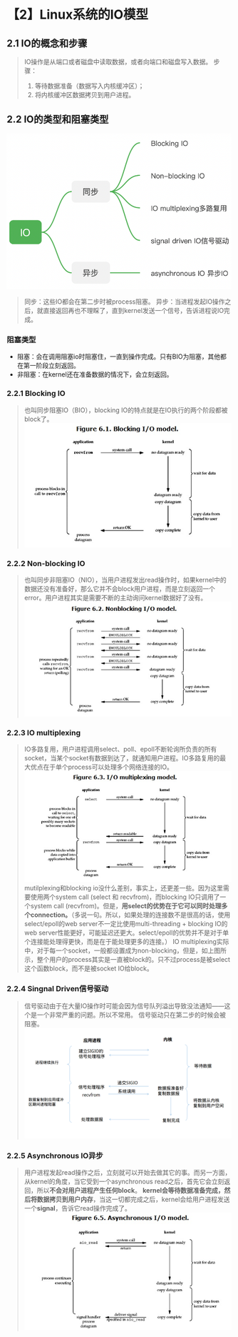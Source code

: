 # 【2】Linux系统的IO模型
## 2.1 IO的概念和步骤
> IO操作是从端口或者磁盘中读取数据，或者向端口和磁盘写入数据。
> 步骤：
> 1. 等待数据准备（数据写入内核缓冲区）；
> 2. 将内核缓冲区数据拷贝到用户进程。

## 2.2 IO的类型和阻塞类型
![f50f7c5f89dd848082dc2ac4b596f1c9](【2】Linux系统的IO模型.resources/4F812604-D01F-4356-AD94-2B74B9AFA2E2.png)
> 同步：这些IO都会在第二步时被process阻塞。
> 异步：当进程发起IO操作之后，就直接返回再也不理睬了，直到kernel发送一个信号，告诉进程说IO完成。

### 阻塞类型
- 阻塞：会在调用阻塞io时阻塞住，一直到操作完成。只有BIO为阻塞，其他都在第一阶段立刻返回。
- 非阻塞：在kernel还在准备数据的情况下，会立刻返回。

### 2.2.1 Blocking IO
> 也叫同步阻塞IO（BIO），blocking IO的特点就是在IO执行的两个阶段都被block了。
> ![fcb1407b1fcf214338059effb9f9a74a](【2】Linux系统的IO模型.resources/0_1280550787I2K8.gif)

### 2.2.2 Non-blocking IO
> 也叫同步非阻塞IO（NIO），当用户进程发出read操作时，如果kernel中的数据还没有准备好，那么它并不会block用户进程，而是立刻返回一个error。用户进程其实是需要不断的主动询问kernel数据好了没有。
> ![c2bfaf6db3063791be8005315ef4ba3d](【2】Linux系统的IO模型.resources/0_128055089469yL.gif)

### 2.2.3 IO multiplexing
> IO多路复用，用户进程调用select、poll、epoll不断轮询所负责的所有socket，当某个socket有数据到达了，就通知用户进程。IO多路复用的最大优点在于单个process可以处理多个网络连接的IO。
> ![19f7d84669b868795cc21cc72f104ea7](【2】Linux系统的IO模型.resources/0_1280551028YEeQ.gif)
> mutilplexing和blocking io没什么差别，事实上，还更差一些。因为这里需要使用两个system call (select 和 recvfrom)，而blocking IO只调用了一个system call (recvfrom)。但是，**用select的优势在于它可以同时处理多个connection。**（多说一句。所以，如果处理的连接数不是很高的话，使用select/epoll的web server不一定比使用multi-threading + blocking IO的web server性能更好，可能延迟还更大。select/epoll的优势并不是对于单个连接能处理得更快，而是在于能处理更多的连接。）
> IO multiplexing实际中，对于每一个socket，一般都设置成为non-blocking，但是，如上图所示，整个用户的process其实是一直被block的。只不过process是被select这个函数block，而不是被socket IO给block。

### 2.2.4 Singnal Driven信号驱动
> 信号驱动由于在大量IO操作时可能会因为信号队列溢出导致没法通知——这个是一个非常严重的问题。所以不常用。
> 信号驱动只在第二步的时候会被阻塞。
![0d6df7e876a3236363edf128dea8f2af](【2】Linux系统的IO模型.resources/BE9D819F-35C0-4537-8421-E7D95C6B2BB0.png)

### 2.2.5 Asynchronous IO异步
> 用户进程发起read操作之后，立刻就可以开始去做其它的事。而另一方面，从kernel的角度，当它受到一个asynchronous read之后，首先它会立刻返回，所以**不会对用户进程产生任何block**。
> **kernel会等待数据准备完成，然后将数据拷贝到用户内存**，当这一切都完成之后，kernel会给用户进程发送一个**signal**，告诉它read操作完成了。
![e8d324f01a338db2df25cf084019f4f1](【2】Linux系统的IO模型.resources/0_1280551287S777.gif)

